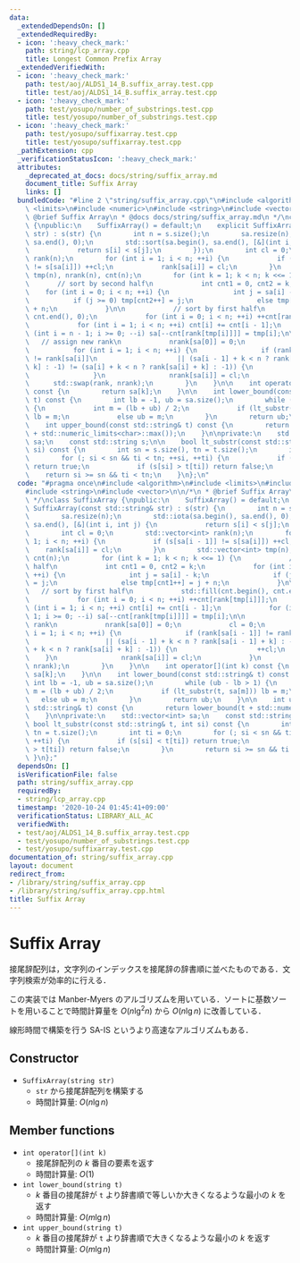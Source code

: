 ```yaml
---
data:
  _extendedDependsOn: []
  _extendedRequiredBy:
  - icon: ':heavy_check_mark:'
    path: string/lcp_array.cpp
    title: Longest Common Prefix Array
  _extendedVerifiedWith:
  - icon: ':heavy_check_mark:'
    path: test/aoj/ALDS1_14_B.suffix_array.test.cpp
    title: test/aoj/ALDS1_14_B.suffix_array.test.cpp
  - icon: ':heavy_check_mark:'
    path: test/yosupo/number_of_substrings.test.cpp
    title: test/yosupo/number_of_substrings.test.cpp
  - icon: ':heavy_check_mark:'
    path: test/yosupo/suffixarray.test.cpp
    title: test/yosupo/suffixarray.test.cpp
  _pathExtension: cpp
  _verificationStatusIcon: ':heavy_check_mark:'
  attributes:
    _deprecated_at_docs: docs/string/suffix_array.md
    document_title: Suffix Array
    links: []
  bundledCode: "#line 2 \"string/suffix_array.cpp\"\n#include <algorithm>\n#include\
    \ <limits>\n#include <numeric>\n#include <string>\n#include <vector>\n\n/*\n *\
    \ @brief Suffix Array\n * @docs docs/string/suffix_array.md\n */\nclass SuffixArray\
    \ {\npublic:\n    SuffixArray() = default;\n    explicit SuffixArray(const std::string&\
    \ str) : s(str) {\n        int n = s.size();\n        sa.resize(n);\n        std::iota(sa.begin(),\
    \ sa.end(), 0);\n        std::sort(sa.begin(), sa.end(), [&](int i, int j) {\n\
    \            return s[i] < s[j];\n        });\n        int cl = 0;\n        std::vector<int>\
    \ rank(n);\n        for (int i = 1; i < n; ++i) {\n            if (s[sa[i - 1]]\
    \ != s[sa[i]]) ++cl;\n            rank[sa[i]] = cl;\n        }\n        std::vector<int>\
    \ tmp(n), nrank(n), cnt(n);\n        for (int k = 1; k < n; k <<= 1) {\n     \
    \       // sort by second half\n            int cnt1 = 0, cnt2 = k;\n        \
    \    for (int i = 0; i < n; ++i) {\n                int j = sa[i] - k;\n     \
    \           if (j >= 0) tmp[cnt2++] = j;\n                else tmp[cnt1++] = j\
    \ + n;\n            }\n\n            // sort by first half\n            std::fill(cnt.begin(),\
    \ cnt.end(), 0);\n            for (int i = 0; i < n; ++i) ++cnt[rank[tmp[i]]];\n\
    \            for (int i = 1; i < n; ++i) cnt[i] += cnt[i - 1];\n            for\
    \ (int i = n - 1; i >= 0; --i) sa[--cnt[rank[tmp[i]]]] = tmp[i];\n\n         \
    \   // assign new rank\n            nrank[sa[0]] = 0;\n            cl = 0;\n \
    \           for (int i = 1; i < n; ++i) {\n                if (rank[sa[i - 1]]\
    \ != rank[sa[i]]\n                    || (sa[i - 1] + k < n ? rank[sa[i - 1] +\
    \ k] : -1) != (sa[i] + k < n ? rank[sa[i] + k] : -1)) {\n                    ++cl;\n\
    \                }\n                nrank[sa[i]] = cl;\n            }\n      \
    \      std::swap(rank, nrank);\n        }\n    }\n\n    int operator[](int k)\
    \ const {\n        return sa[k];\n    }\n\n    int lower_bound(const std::string&\
    \ t) const {\n        int lb = -1, ub = sa.size();\n        while (ub - lb > 1)\
    \ {\n            int m = (lb + ub) / 2;\n            if (lt_substr(t, sa[m]))\
    \ lb = m;\n            else ub = m;\n        }\n        return ub;\n    }\n\n\
    \    int upper_bound(const std::string& t) const {\n        return lower_bound(t\
    \ + std::numeric_limits<char>::max());\n    }\n\nprivate:\n    std::vector<int>\
    \ sa;\n    const std::string s;\n\n    bool lt_substr(const std::string& t, int\
    \ si) const {\n        int sn = s.size(), tn = t.size();\n        int ti = 0;\n\
    \        for (; si < sn && ti < tn; ++si, ++ti) {\n            if (s[si] < t[ti])\
    \ return true;\n            if (s[si] > t[ti]) return false;\n        }\n    \
    \    return si >= sn && ti < tn;\n    }\n};\n"
  code: "#pragma once\n#include <algorithm>\n#include <limits>\n#include <numeric>\n\
    #include <string>\n#include <vector>\n\n/*\n * @brief Suffix Array\n * @docs docs/string/suffix_array.md\n\
    \ */\nclass SuffixArray {\npublic:\n    SuffixArray() = default;\n    explicit\
    \ SuffixArray(const std::string& str) : s(str) {\n        int n = s.size();\n\
    \        sa.resize(n);\n        std::iota(sa.begin(), sa.end(), 0);\n        std::sort(sa.begin(),\
    \ sa.end(), [&](int i, int j) {\n            return s[i] < s[j];\n        });\n\
    \        int cl = 0;\n        std::vector<int> rank(n);\n        for (int i =\
    \ 1; i < n; ++i) {\n            if (s[sa[i - 1]] != s[sa[i]]) ++cl;\n        \
    \    rank[sa[i]] = cl;\n        }\n        std::vector<int> tmp(n), nrank(n),\
    \ cnt(n);\n        for (int k = 1; k < n; k <<= 1) {\n            // sort by second\
    \ half\n            int cnt1 = 0, cnt2 = k;\n            for (int i = 0; i < n;\
    \ ++i) {\n                int j = sa[i] - k;\n                if (j >= 0) tmp[cnt2++]\
    \ = j;\n                else tmp[cnt1++] = j + n;\n            }\n\n         \
    \   // sort by first half\n            std::fill(cnt.begin(), cnt.end(), 0);\n\
    \            for (int i = 0; i < n; ++i) ++cnt[rank[tmp[i]]];\n            for\
    \ (int i = 1; i < n; ++i) cnt[i] += cnt[i - 1];\n            for (int i = n -\
    \ 1; i >= 0; --i) sa[--cnt[rank[tmp[i]]]] = tmp[i];\n\n            // assign new\
    \ rank\n            nrank[sa[0]] = 0;\n            cl = 0;\n            for (int\
    \ i = 1; i < n; ++i) {\n                if (rank[sa[i - 1]] != rank[sa[i]]\n \
    \                   || (sa[i - 1] + k < n ? rank[sa[i - 1] + k] : -1) != (sa[i]\
    \ + k < n ? rank[sa[i] + k] : -1)) {\n                    ++cl;\n            \
    \    }\n                nrank[sa[i]] = cl;\n            }\n            std::swap(rank,\
    \ nrank);\n        }\n    }\n\n    int operator[](int k) const {\n        return\
    \ sa[k];\n    }\n\n    int lower_bound(const std::string& t) const {\n       \
    \ int lb = -1, ub = sa.size();\n        while (ub - lb > 1) {\n            int\
    \ m = (lb + ub) / 2;\n            if (lt_substr(t, sa[m])) lb = m;\n         \
    \   else ub = m;\n        }\n        return ub;\n    }\n\n    int upper_bound(const\
    \ std::string& t) const {\n        return lower_bound(t + std::numeric_limits<char>::max());\n\
    \    }\n\nprivate:\n    std::vector<int> sa;\n    const std::string s;\n\n   \
    \ bool lt_substr(const std::string& t, int si) const {\n        int sn = s.size(),\
    \ tn = t.size();\n        int ti = 0;\n        for (; si < sn && ti < tn; ++si,\
    \ ++ti) {\n            if (s[si] < t[ti]) return true;\n            if (s[si]\
    \ > t[ti]) return false;\n        }\n        return si >= sn && ti < tn;\n   \
    \ }\n};"
  dependsOn: []
  isVerificationFile: false
  path: string/suffix_array.cpp
  requiredBy:
  - string/lcp_array.cpp
  timestamp: '2020-10-24 01:45:41+09:00'
  verificationStatus: LIBRARY_ALL_AC
  verifiedWith:
  - test/aoj/ALDS1_14_B.suffix_array.test.cpp
  - test/yosupo/number_of_substrings.test.cpp
  - test/yosupo/suffixarray.test.cpp
documentation_of: string/suffix_array.cpp
layout: document
redirect_from:
- /library/string/suffix_array.cpp
- /library/string/suffix_array.cpp.html
title: Suffix Array
---
```

# Suffix Array

接尾辞配列は，文字列のインデックスを接尾辞の辞書順に並べたものである．文字列検索が効率的に行える．

この実装では Manber-Myers のアルゴリズムを用いている．ソートに基数ソートを用いることで時間計算量を $O(n\lg^2 n)$ から $O(n\lg n)$ に改善している．

線形時間で構築を行う SA-IS というより高速なアルゴリズムもある．

## Constructor

- `SuffixArray(string str)`
    - `str` から接尾辞配列を構築する
    - 時間計算量: $O(n\lg n)$

## Member functions

- `int operator[](int k)`
    - 接尾辞配列の $k$ 番目の要素を返す
    - 時間計算量: $O(1)$
- `int lower_bound(string t)`
    - $k$ 番目の接尾辞が `t` より辞書順で等しいか大きくなるような最小の $k$ を返す
    - 時間計算量: $O(m\lg n)$
- `int upper_bound(string t)`
    - $k$ 番目の接尾辞が `t` より辞書順で大きくなるような最小の $k$ を返す
    - 時間計算量: $O(m\lg n)$
